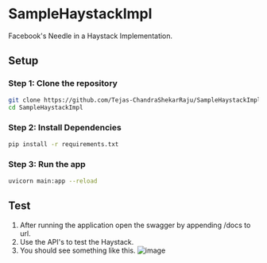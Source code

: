 # SampleHaystackImpl
Facebook's Needle in a Haystack Implementation. 

## Setup

### Step 1: Clone the repository

```bash
git clone https://github.com/Tejas-ChandraShekarRaju/SampleHaystackImpl.git
cd SampleHaystackImpl
```

### Step 2: Install Dependencies

```bash
pip install -r requirements.txt
```

### Step 3: Run the app

```bash
uvicorn main:app --reload
```

## Test

1. After running the application open the swagger by appending /docs to url. 
2. Use the API's to test the Haystack.
3. You should see something like this.
   ![image](https://github.com/Tejas-ChandraShekarRaju/SampleHaystackImpl/assets/41864599/c4555fa8-8e9f-4ff8-9073-6297c7559f11)

